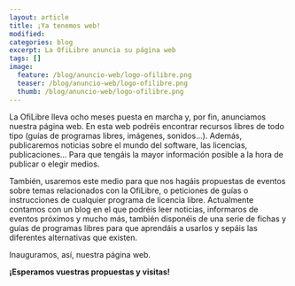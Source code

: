 ```yaml
---
layout: article
title: ¡Ya tenemos web!
modified:
categories: blog
excerpt: La OfiLibre anuncia su página web
tags: []
image:
  feature: /blog/anuncio-web/logo-ofilibre.png
  teaser: /blog/anuncio-web/logo-ofilibre.png
  thumb: /blog/anuncio-web/logo-ofilibre.png
---
```



La OfiLibre lleva ocho meses puesta en marcha y, por fin, anunciamos nuestra página web. En esta web podréis encontrar recursos libres de todo tipo (guías de programas libres, imágenes, sonidos...). Además, publicaremos noticias sobre el mundo del software, las licencias, publicaciones... Para que tengáis la mayor información posible a la hora de publicar o elegir medios.

También, usaremos este medio para que nos hagáis propuestas de eventos sobre temas relacionados con la OfiLibre, o peticiones de guías o instrucciones de cualquier programa de licencia libre. Actualmente contamos con un blog en el que podréis leer noticias, informaros de eventos próximos y mucho más, también disponéis de una serie de fichas y guías de programas libres para que aprendáis a usarlos y sepáis las diferentes alternativas que existen.

Inauguramos, así, nuestra página web.

**¡Esperamos vuestras propuestas y visitas!**